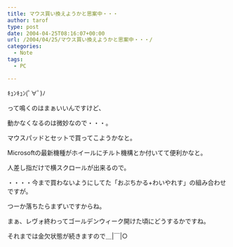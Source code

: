 ```yaml
---
title: マウス買い換えようかと思案中・・・
author: tarof
type: post
date: 2004-04-25T08:16:07+00:00
url: /2004/04/25/マウス買い換えようかと思案中・・・/
categories:
  - Note
tags:
  - PC

---
```

ｷｭﾝｷｭﾝ(ﾟ∀ﾟ)ﾉ
  
って鳴くのはまぁいいんですけど、
  
動かなくなるのは微妙なので・・・。

マウスパッドとセットで買ってこようかなと。
  
Microsoftの最新機種がホイールにチルト機構とか付いてて便利かなと。
  
人差し指だけで横スクロールが出来るので。
  
・・・・今まで買わないようにしてた「おぷちかる+わいやれす」の組み合わせですが。
  
つーか落ちたらまずいですからね。

まぁ、レヴォ終わってゴールデンウィーク開けた頃にどうするかですね。
  
それまでは金欠状態が続きますので＿|￣|○